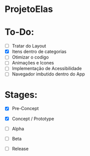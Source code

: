 # ProjetoElas

# To-Do:

- [ ] Tratar do Layout
- [x] Itens dentro de categorias
- [ ] Otimizar o codigo
- [ ] Animações e Icones
- [ ] Implementação de Acessibilidade
- [ ] Navegador imbutido dentro do App

# Stages:
- [x] Pre-Concept
- [x] Concept / Prototype
- [ ] Alpha
- [ ] Beta
- [ ] Release
 

